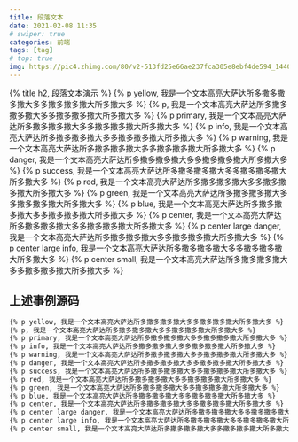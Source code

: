 ```yaml
---
title: 段落文本
date: 2021-02-08 11:35
# swiper: true
categories: 前端
tags: [tag]
# top: true
img: https://pic4.zhimg.com/80/v2-513fd25e66ae237fca305e8ebf4de594_1440w.jpg?source=1940ef5c
---
```

{% title h2, 段落文本演示 %}
{% p yellow, 我是一个文本高亮大萨达所多撒多撒多撒大多多撒多撒多撒大所多撒大多 %}
{% p, 我是一个文本高亮大萨达所多撒多撒多撒大多多撒多撒多撒大所多撒大多 %}
{% p primary, 我是一个文本高亮大萨达所多撒多撒多撒大多多撒多撒多撒大所多撒大多 %}
{% p info, 我是一个文本高亮大萨达所多撒多撒多撒大多多撒多撒多撒大所多撒大多 %}
{% p warning, 我是一个文本高亮大萨达所多撒多撒多撒大多多撒多撒多撒大所多撒大多 %}
{% p danger, 我是一个文本高亮大萨达所多撒多撒多撒大多多撒多撒多撒大所多撒大多 %}
{% p success, 我是一个文本高亮大萨达所多撒多撒多撒大多多撒多撒多撒大所多撒大多 %}
{% p red, 我是一个文本高亮大萨达所多撒多撒多撒大多多撒多撒多撒大所多撒大多 %}
{% p green, 我是一个文本高亮大萨达所多撒多撒多撒大多多撒多撒多撒大所多撒大多 %}
{% p blue, 我是一个文本高亮大萨达所多撒多撒多撒大多多撒多撒多撒大所多撒大多 %}
{% p center, 我是一个文本高亮大萨达所多撒多撒多撒大多多撒多撒多撒大所多撒大多 %}
{% p center large danger, 我是一个文本高亮大萨达所多撒多撒多撒大多多撒多撒多撒大所多撒大多 %}
{% p center large info, 我是一个文本高亮大萨达所多撒多撒多撒大多多撒多撒多撒大所多撒大多 %}
{% p center small, 我是一个文本高亮大萨达所多撒多撒多撒大多多撒多撒多撒大所多撒大多 %}
## 上述事例源码
``` markdown
{% p yellow, 我是一个文本高亮大萨达所多撒多撒多撒大多多撒多撒多撒大所多撒大多 %}
{% p, 我是一个文本高亮大萨达所多撒多撒多撒大多多撒多撒多撒大所多撒大多 %}
{% p primary, 我是一个文本高亮大萨达所多撒多撒多撒大多多撒多撒多撒大所多撒大多 %}
{% p info, 我是一个文本高亮大萨达所多撒多撒多撒大多多撒多撒多撒大所多撒大多 %}
{% p warning, 我是一个文本高亮大萨达所多撒多撒多撒大多多撒多撒多撒大所多撒大多 %}
{% p danger, 我是一个文本高亮大萨达所多撒多撒多撒大多多撒多撒多撒大所多撒大多 %}
{% p success, 我是一个文本高亮大萨达所多撒多撒多撒大多多撒多撒多撒大所多撒大多 %}
{% p red, 我是一个文本高亮大萨达所多撒多撒多撒大多多撒多撒多撒大所多撒大多 %}
{% p green, 我是一个文本高亮大萨达所多撒多撒多撒大多多撒多撒多撒大所多撒大多 %}
{% p blue, 我是一个文本高亮大萨达所多撒多撒多撒大多多撒多撒多撒大所多撒大多 %}
{% p center, 我是一个文本高亮大萨达所多撒多撒多撒大多多撒多撒多撒大所多撒大多 %}
{% p center large danger, 我是一个文本高亮大萨达所多撒多撒多撒大多多撒多撒多撒大所多撒大多 %}
{% p center large info, 我是一个文本高亮大萨达所多撒多撒多撒大多多撒多撒多撒大所多撒大多 %}
{% p center small, 我是一个文本高亮大萨达所多撒多撒多撒大多多撒多撒多撒大所多撒大多 %}
```